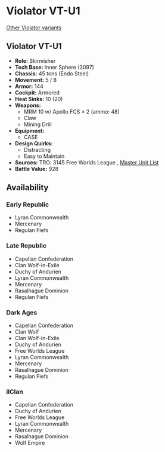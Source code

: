 # Violator VT-U1 

[Other Violator variants](../violator.md) 

## Violator VT-U1 

- **Role:** Skirmisher 
- **Tech Base:** Inner Sphere (3097) 
- **Chassis:** 45 tons (Endo Steel) 
- **Movement:** 5 / 8 
- **Armor:** 144 
- **Cockpit:** Armored 
- **Heat Sinks:** 10 (20) 
- **Weapons:** 
  - MRM 10 w/ Apollo FCS × 2 (ammo: 48) 
  - Claw 
  - Mining Drill 
- **Equipment:** 
  - CASE 
- **Design Quirks:** 
  - Distracting 
  - Easy to Maintain 
- **Sources:** TRO: 3145 Free Worlds League , [Master Unit List](http://masterunitlist.info/Unit/Details/6503) 
- **Battle Value:** 928 

## Availability 

### Early Republic 

- Lyran Commonwealth 
- Mercenary 
- Regulan Fiefs 

### Late Republic 

- Capellan Confederation 
- Clan Wolf-in-Exile 
- Duchy of Andurien 
- Lyran Commonwealth 
- Mercenary 
- Rasalhague Dominion 
- Regulan Fiefs 

### Dark Ages 

- Capellan Confederation 
- Clan Wolf 
- Clan Wolf-in-Exile 
- Duchy of Andurien 
- Free Worlds League 
- Lyran Commonwealth 
- Mercenary 
- Rasalhague Dominion 
- Regulan Fiefs 

### ilClan 

- Capellan Confederation 
- Duchy of Andurien 
- Free Worlds League 
- Lyran Commonwealth 
- Mercenary 
- Rasalhague Dominion 
- Wolf Empire 

